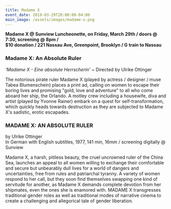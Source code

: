 ```yaml
---
title: Madame X
event_date: 2019-03-29T20:00:00-04:00
main_image: /assets/images/madame-x.png
---
```


**Madame X @ Sunview Luncheonette, on Friday, March 29th / doors @ 7:30, screening @ 8pm /**<br>
**$10 donation / 221 Nassau Ave, Greenpoint, Brooklyn /  G train to Nassau**

### Madame X: An Absolute Ruler

*'Madame X - Eine absolute Herrscherin'* ~ Directed by Ulrike Ottinger

The notorious pirate ruler Madame X (played by actress / designer / muse Tabea
Blumenschein) places a print ad, calling on women to escape their boring lives
and promising "gold, love and adventure" to all who come aboard her ship, the
Orlando. A motley crew including a housewife, diva and artist (played by Yvonne
Rainer) embark on a quest for self-transformation, which quickly heads towards
destruction as they are subjected to Madame X's sadistic, erotic escapades.

### MADAME X: AN ABSOLUTE RULER

by Ulrike Ottinger<br>
In German with English subtitles, 1977, 141 min, 16mm / screening digitally @ Sunview

Madame X, a harsh, pitiless beauty, the cruel uncrowned ruler of the China Sea,
launches an appeal to all women willing to exchange their comfortable and
secure but unbearably dull lives for a world of dangers and uncertainties, free
from rules and patriarchal tyranny. A variety of women respond to her call, but
they soon find themselves swapping one kind of servitude for another, as Madame
X demands complete devotion from her shipmates, even the ones she is enamored
with. MADAME X transgresses traditional gender roles as well as traditional
modes of narrative cinema to create a challenging and allegorical tale of
gender liberation.
